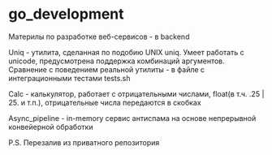 # go_development

Материлы по разработке веб-сервисов - в backend

Uniq - утилита, сделанная по подобию UNIX uniq. Умеет работать с unicode, предусмотрена поддержка комбинаций аргументов. Сравнение с поведением реальной утилиты - в файле с интеграционными тестами tests.sh

Calc - калькулятор, работает с отрицательными числами, float(в т.ч. .25 | 25. и т.п.), отрицательные числа передаются в скобках

Async_pipeline - in-memory сервис антиспама на основе непрерывной конвейерной обработки

P.S. Перезалив из приватного репозитория
